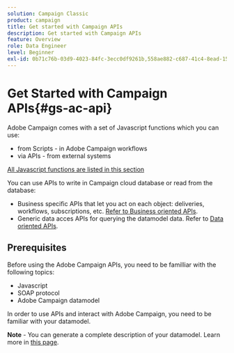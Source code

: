```yaml
---
solution: Campaign Classic
product: campaign
title: Get started with Campaign APIs
description: Get started with Campaign APIs
feature: Overview
role: Data Engineer
level: Beginner
exl-id: 0b71c76b-03d9-4023-84fc-3ecc0df9261b,558ae882-c687-41c4-8ead-1568a2d836b2,72dfe033-c3cd-49d2-b581-c48030646367
---
```

# Get Started with Campaign APIs{#gs-ac-api}

Adobe Campaign comes with a set of Javascript functions which you can use:

* from Scripts - in Adobe Campaign workflows
* via APIs - from external systems

[All Javascript functions are listed in this section](https://docs.adobe.com/content/help/en/campaign-classic/technicalresources/api/p-1.html)

You can use APIs to write in Campaign cloud database or read from the database:

* Business specific APIs that let you act on each object: deliveries, workflows, subscriptions, etc. [Refer to Business oriented APIs](https://experienceleague.adobe.com/docs/campaign-classic/using/configuring-campaign-classic/api/business-oriented-apis.html).
* Generic data acces APIs for querying the datamodel data. Refer to [Data oriented APIs](https://experienceleague.adobe.com/docs/campaign-classic/using/configuring-campaign-classic/api/data-oriented-apis.html).


## Prerequisites

Before using the Adobe Campaign APIs, you need to be familliar with the following topics:

* Javascript
* SOAP protocol
* Adobe Campaign datamodel

In order to use APIs and interact with Adobe Campaign, you need to be familiar with your datamodel.  

**Note** - You can generate a complete description of your datamodel. Learn more in [this page](datamodel.md).

